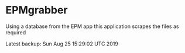 # EPMgrabber
Using a database from the EPM app this application scrapes the files as required


Latest backup: Sun Aug 25 15:29:02 UTC 2019

